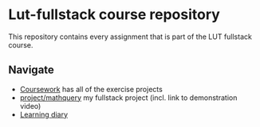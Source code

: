 # Lut-fullstack course repository
This repository contains every assignment that is part of the LUT fullstack course.
## Navigate
- [Coursework](./coursework) has all of the exercise projects
- [project/mathquery](./project/mathquery) my fullstack project (incl. link to demonstration video)
- [Learning diary](./Learning_diary.pdf)